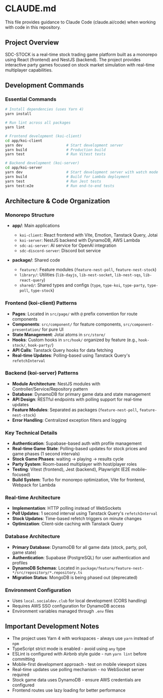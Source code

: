 # CLAUDE.md

This file provides guidance to Claude Code (claude.ai/code) when working with code in this repository.

## Project Overview

SDC-STOCK is a real-time stock trading game platform built as a monorepo using React (frontend) and NestJS (backend). The project provides interactive party games focused on stock market simulation with real-time multiplayer capabilities.

## Development Commands

### Essential Commands
```bash
# Install dependencies (uses Yarn 4)
yarn install

# Run lint across all packages
yarn lint

# Frontend development (koi-client)
cd app/koi-client
yarn dev                    # Start development server
yarn build                  # Production build
yarn test                   # Run Vitest tests

# Backend development (koi-server)
cd app/koi-server
yarn dev                    # Start development server with watch mode
yarn build                  # Build for Lambda deployment
yarn test                   # Run Jest tests
yarn test:e2e               # Run end-to-end tests
```

## Architecture & Code Organization

### Monorepo Structure
- **app/**: Main applications
  - `koi-client`: React frontend with Vite, Emotion, Tanstack Query, Jotai
  - `koi-server`: NestJS backend with DynamoDB, AWS Lambda
  - `sdc-ai-server`: AI service for OpenAI integration
  - `sdc-discord-server`: Discord bot service
  
- **package/**: Shared code
  - `feature/`: Feature modules (`feature-nest-poll`, `feature-nest-stock`)
  - `library/`: Utilities (`lib-dayjs`, `lib-nest-socket`, `lib-nest-sqs`, `lib-react-query`)
  - `shared/`: Shared types and configs (`type`, `type-koi`, `type-party`, `type-poll`, `type-stock`)

### Frontend (koi-client) Patterns
- **Pages**: Located in `src/page/` with `@` prefix convention for route components
- **Components**: `src/component/` for feature components, `src/component-presentation/` for pure UI
- **State Management**: Jotai atoms in `src/store/`
- **Hooks**: Custom hooks in `src/hook/` organized by feature (e.g., `hook-stock/`, `hook-party/`)
- **API Calls**: Tanstack Query hooks for data fetching
- **Real-time Updates**: Polling-based using Tanstack Query's `refetchInterval`

### Backend (koi-server) Patterns
- **Module Architecture**: NestJS modules with Controller/Service/Repository pattern
- **Database**: DynamoDB for primary game data and state management
- **API Design**: RESTful endpoints with polling support for real-time updates
- **Feature Modules**: Separated as packages (`feature-nest-poll`, `feature-nest-stock`)
- **Error Handling**: Centralized exception filters and logging

### Key Technical Details
- **Authentication**: Supabase-based auth with profile management
- **Real-time Game State**: Polling-based updates for stock prices and game phases (1 second intervals)
- **Stock Game Phases**: waiting → playing → results cycle
- **Party System**: Room-based multiplayer with host/player roles
- **Testing**: Vitest (frontend), Jest (backend), Playwright (E2E mobile-focused)
- **Build System**: Turbo for monorepo optimization, Vite for frontend, Webpack for Lambda

### Real-time Architecture
- **Implementation**: HTTP polling instead of WebSockets
- **Poll Updates**: 1 second interval using Tanstack Query's `refetchInterval`
- **Stock Updates**: Time-based refetch triggers on minute changes
- **Optimization**: Client-side caching with Tanstack Query

### Database Architecture
- **Primary Database**: DynamoDB for all game data (stock, party, poll, game state)
- **Authentication**: Supabase (PostgreSQL) for user authentication and profiles
- **DynamoDB Schemas**: Located in `package/feature/feature-nest-*/src/repository/*.repository.ts`
- **Migration Status**: MongoDB is being phased out (deprecated)

### Environment Configuration
- Uses `local.socialdev.club` for local development (CORS handling)
- Requires AWS SSO configuration for DynamoDB access
- Environment variables managed through `.env` files

## Important Development Notes

- The project uses Yarn 4 with workspaces - always use `yarn` instead of `npm`
- TypeScript strict mode is enabled - avoid using `any` type
- ESLint is configured with Airbnb style guide - run `yarn lint` before committing
- Mobile-first development approach - test on mobile viewport sizes
- Real-time updates use polling mechanism - no WebSocket server required
- Stock game data uses DynamoDB - ensure AWS credentials are configured
- Frontend routes use lazy loading for better performance
